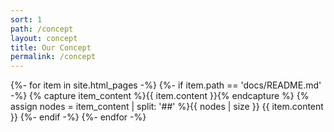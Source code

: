 ```yaml
---
sort: 1
path: /concept
layout: concept
title: Our Concept
permalink: /concept
---
```


{%- for item in site.html_pages -%}
	{%- if item.path == 'docs/README.md' -%}
		{% capture item_content %}{{ item.content }}{% endcapture %}
		{% assign nodes = item_content | split: '##' %}{{ nodes | size }}
		{{ item.content }}
	{%- endif -%}
{%- endfor -%}
